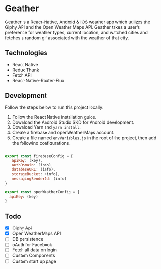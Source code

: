 # Geather

Geather is a React-Native, Android & IOS weather app which utilizes the Giphy API and the Open Weather Maps API. Geather takes a user's preference for weather types, current location, and watched cities and fetches a random gif associated with the weather of that city.


## Technologies

- React Native
- Redux Thunk
- Fetch API
- React-Native-Router-Flux

## Development

Follow the steps below to run this project locally:

1. Follow the React Native installation guide.
2. Download the Android Studio SKD for Android development.
3. Download Yarn and `yarn install`.
4. Create a firebase and openWeatherMaps account.
5. Create a file named `envVariables.js` in the root of the project, then add the following configurations.

```js

export const firebaseConfig = {
   apiKey: (key),
   authDomain: (info),
   databaseURL: (info),
   storageBucket: (info),
   messagingSenderId: (info)
}

export const openWeatherConfig = {
  apiKey: (key)
}

```


## Todo
- [x] Giphy Api
- [x] Open WeatherMaps API
- [ ] DB persistence
- [ ] oAuth for Facebook
- [ ] Fetch all data on login
- [ ] Custom Components
- [ ] Custom start up page

